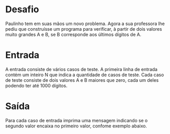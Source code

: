 # Desafio
Paulinho tem em suas mãos um novo problema. Agora a sua professora lhe pediu que construísse um programa para verificar, à partir de dois valores muito grandes 
A e B, se B corresponde aos últimos dígitos de A.

# Entrada
A entrada consiste de vários casos de teste. A primeira linha de entrada contém um inteiro N que indica a quantidade de casos de teste. Cada caso de teste consiste de dois valores A e B maiores que zero, cada um deles podendo ter até 1000 dígitos.

# Saída
Para cada caso de entrada imprima uma mensagem indicando se o segundo valor encaixa no primeiro valor, confome exemplo abaixo.

